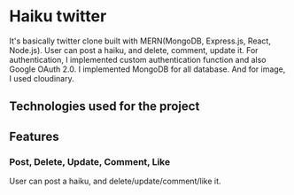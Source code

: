 # Haiku twitter

It's basically twitter clone built with MERN(MongoDB, Express.js, React, Node.js). 
User can post a haiku, and delete, comment, update it.
For authentication, I implemented custom authentication function and also Google OAuth 2.0. 
I implemented MongoDB for all database. And for image, I used cloudinary.

## Technologies used for the project

## Features 
### Post, Delete, Update, Comment, Like

User can post a haiku, and delete/update/comment/like it. 






